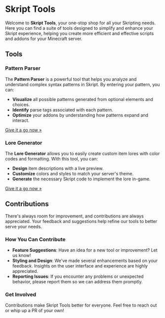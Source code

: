# Skript Tools

Welcome to **Skript Tools**, your one-stop shop for all your Skripting needs. Here you can find a suite of tools designed to simplify and enhance your Skript experience, helping you create more efficient and effective scripts and addons for your Minecraft server.

## Tools

### Pattern Parser

The **Pattern Parser** is a powerful tool that helps you analyze and understand complex syntax patterns in Skript. By entering your pattern, you can:
* **Visualize** all possible patterns generated from optional elements and choices.
* **Identify** parse tags associated with each pattern.
* **Optimize** your addons by understanding how patterns expand and interact.

[Give it a go now »](https://cheeezburga.github.io/skript-tools/pattern-parser/)

### Lore Generator

The **Lore Generator** allows you to easily create custom item lores with color codes and formatting. With this tool, you can:
* **Design** item descriptions with a live preview.
* **Customize** colors and styles to match your server's theme.
* **Generate** the necessary Skript code to implement the lore in-game.

[Give it a go now »](https://cheeezburga.github.io/skript-tools/lore-generator/)

## Contributions

There's always room for improvement, and contributions are always appreciated. Your feedback and suggestions help refine our tools to better serve your needs.

### How You Can Contribute
* **Feature Suggestions**: Have an idea for a new tool or improvement? Let us know!
* **Styling and Design**: We've made several enhancements based on your feedback. Insights on the user interface and experience are highly appreciated.
* **Reporting Issues**: If you encounter any problems or unexpected behavior, please report them so we can address them promptly.

### Get Involved
Contributions make Skript Tools better for everyone. Feel free to reach out or whip up a PR of your own!